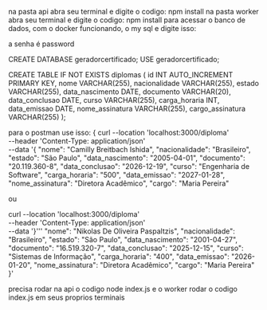 na pasta api abra seu terminal e digite o codigo: npm install
na pasta worker abra seu terminal e digite o codigo: npm install
para acessar o banco de dados, com o docker funcionando, o my sql e digite isso: 

a senha é password

CREATE DATABASE geradorcertificado;
USE geradorcertificado;

CREATE TABLE IF NOT EXISTS diplomas (
    id INT AUTO_INCREMENT PRIMARY KEY,
    nome VARCHAR(255),
    nacionalidade VARCHAR(255),
    estado VARCHAR(255),
    data_nascimento DATE,
    documento VARCHAR(20),
    data_conclusao DATE,
    curso VARCHAR(255),
    carga_horaria INT,
    data_emissao DATE,
    nome_assinatura VARCHAR(255),
    cargo_assinatura VARCHAR(255)
);

para o postman use isso:
{
  curl --location 'localhost:3000/diploma' \
--header 'Content-Type: application/json' \
--data '{
  "nome": "Camilly Breitbach Ishida",
  "nacionalidade": "Brasileiro",
  "estado": "São Paulo",
  "data_nascimento": "2005-04-01",
  "documento": "20.119.360-8",
  "data_conclusao": "2026-12-19",
  "curso": "Engenharia de Software",
  "carga_horaria": "500",
  "data_emissao": "2027-01-28", 
  "nome_assinatura": "Diretora Acadêmico",
  "cargo": "Maria Pereira"


ou

curl --location 'localhost:3000/diploma' \
--header 'Content-Type: application/json' \
--data '}'\''
  "nome": "Nikolas De Oliveira Paspaltzis",
  "nacionalidade": "Brasileiro",
  "estado": "São Paulo",
  "data_nascimento": "2001-04-27",
  "documento": "16.519.320-7",
  "data_conclusao": "2025-12-15",
  "curso": "Sistemas de Informação",
  "carga_horaria": "400",
  "data_emissao": "2026-01-20", 
  "nome_assinatura": "Diretora Acadêmico",
  "cargo": "Maria Pereira"
}'

precisa rodar na api o codigo node index.js e o worker rodar o codigo index.js em seus proprios terminais

